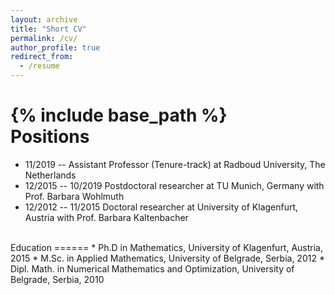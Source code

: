 ```yaml
---
layout: archive
title: "Short CV"
permalink: /cv/
author_profile: true
redirect_from:
  - /resume
---
```


{% include base_path %}
<br/>
Positions
======
* 11/2019 -- Assistant Professor (Tenure-track) at Radboud University, The Netherlands
* 12/2015 -- 10/2019 Postdoctoral researcher at TU Munich, Germany with Prof. Barbara Wohlmuth
* 12/2012 -- 11/2015 Doctoral researcher at University of Klagenfurt, Austria with Prof. Barbara Kaltenbacher
<br/>
Education
======
* Ph.D in Mathematics, University of Klagenfurt, Austria, 2015
* M.Sc. in Applied Mathematics, University of Belgrade, Serbia, 2012
* Dipl. Math. in Numerical Mathematics and Optimization, University of Belgrade, Serbia, 2010



